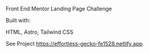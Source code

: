 Front End Mentor Landing Page Challenge

Built with:

HTML, Astro, Tailwind CSS

See Project
https://effortless-gecko-fe1528.netlify.app
